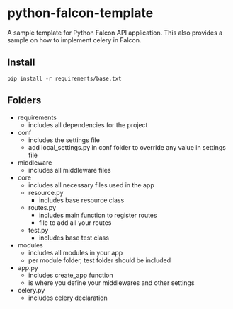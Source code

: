 # python-falcon-template
A sample template for Python Falcon API application. This also provides a sample on how to implement celery in Falcon.

## Install
```
pip install -r requirements/base.txt
```

## Folders
* requirements
    - includes all dependencies for the project
* conf
    - includes the settings file
    - add local_settings.py in conf folder to override any value in settings file
* middleware
    - includes all middleware files
* core
    - includes all necessary files used in the app
    * resource.py
        - includes base resource class
    * routes.py
        - includes main function to register routes
        - file to add all your routes
    * test.py
        - includes base test class
* modules
    - includes all modules in your app
    - per module folder, test folder should be included
* app.py
    - includes create_app function
    - is where you define your middlewares and other settings
* celery.py
    - includes celery declaration